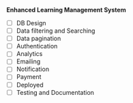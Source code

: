 __Enhanced Learning Management System__



- [ ] DB Design
- [ ] Data filtering and Searching
- [ ] Data pagination
- [ ] Authentication
- [ ] Analytics
- [ ] Emailing
- [ ] Notification
- [ ] Payment 
- [ ] Deployed
- [ ] Testing and Documentation
